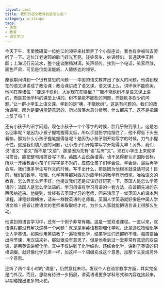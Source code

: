 ```yaml
---
layout: post
title: 我们的语文教育到底怎么啦？
category: writeups
tags:
- 语文
- 教育
- 语言学习
---
```


今天下午，市里教研室一位姓江的领导来社里弄了个小型座谈。我也有幸被叫去旁听了一下。这位江老谢顶的脑门锃光瓦亮。谈笑风生、妙语频出、普通话字正腔圆；上海话行云流水，整个座谈酣畅淋漓，笑声频传。接到一个电话，笑容尽敛，面色严肃，可见是位能温能威、人情练达的领导。

座谈期间讲到一个很有意思的问题——中国的语文教育出了很大的问题。他讲到现在的语文课讲成了政治课；政治课讲成了语文课。语文课上么，讲环保不能砍树。他问在座诸位：“要是不砍树，大家现在在哪里？”“能不能砍树不是语文课上讲的，而是其他学科的课堂上讲的。树不是能不能砍的问题，而是砍多砍少的问题。”让一群小学生上语文课，学到的是“噢，不能砍树”。这是有问题的。我们的政治课呢，因为是要讲清楚意思的，所以段落大意分析啊，什么都来了。这不是把课上反了吗？！

还有小孩子的识字问题。现在小孩子一个个写字的时候，脸几乎贴到纸上。这是怎么回事呢？是因为小孩子握笔握得太低，所以手就把字给挡住了，他不得低下头去看嘛。那为什么小孩子握笔握得低呢？是因为小孩子刚开始写字的时候，力气小握不住。这是我们幼儿园的问题，让小孩子们开始学写字开始得太早！另外，我们说“语文”“语文”而不是“文语”，那是因为先有“语”后有“文”。现在小学生上来就学习拼音，能把整句用拼音写下来。英国人会说英语得，也不见得都认识国际音标。所以一开始教会小孩子们写字是不对的，应该让孩子们学会说、学会读，最后再学会写。我们很多学生写作文的时候，写不出什么，那是因为他根本就没话可说！目前，我们的数学、物理、化学等等都对西方对应学科的教学有所借鉴。唯独语文的教育，怎么弄怎么弄不好。他提议我们还是应该好好研究一下，英国人是怎么学英语的；法国人是怎么学法语的。学习母语有学习母语的一套方法，应该把先进的东西吸纳近来。他提到，曾经有去英国学习的老师，回来演示了一堂英国人的课本剧课程，课程妙趣横生，请来一群教英语的老师看。英国人学英语就好像是中国人学语文嘛！应该让教语文的老师来取取经才对，为什么人家就能把语言课上得那么生动。

他讲到的语言学习中，还有一个例子非常有趣。这是一堂双语课程。一直以来，双语课程都没有解决这样一个问题：就是是用英语教物理化学呢，还是通过物理化学让人学英语。如果你用英语教了一遍物理化学，结果学生们还都听不懂，每周要抽出两节课，用汉语来补，那就很没有意思了。但是他看到过一堂非常有意思的双语课，是用英语讲解化学。其中不仅讲到了化学结构，还结合化学，讲到了英语的词根词缀，就好像化学元素一样，加这样一个词缀变成这个意思，加那个又变成另外一个意思。

连听了两个半小时的“讲座”，仍然意犹未尽。发现个人在语言教学方面，其实完全是门外汉。而且，思路有待进一步拓展，讲英语语更多学科形式和内容连接起来，以期碰撞出更多的火花。
